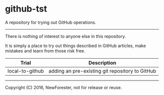 # github-tst
A repository for trying out GitHub operations.

---

There is nothing of interest to anyone else in this repository.

It is simply a place to try out things described in GitHub articles, make mistakes and learn from those risk free.

Trial           | Description
-----           | -----------
local-to-github | adding an pre-existing git repository to GitHub

---

Copyright (C) 2016, NewForester, not for release or reuse.
